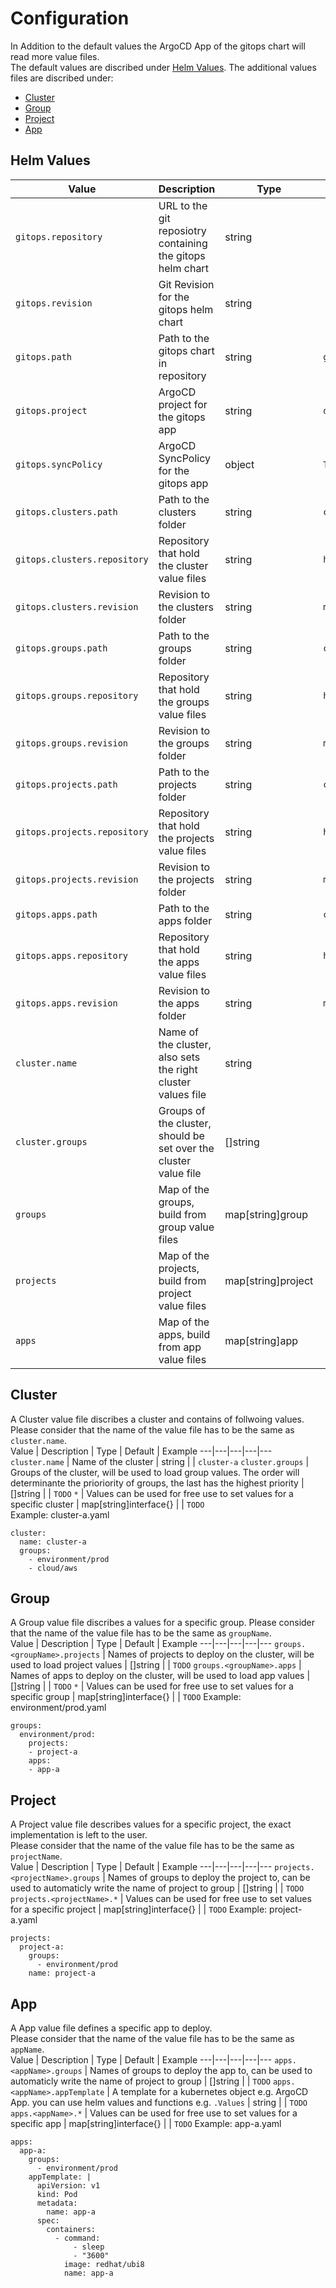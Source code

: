 # Configuration
In Addition to the default values the ArgoCD App of the gitops chart will read more value files.  
The default values are discribed under [Helm Values](#Helm-Values).
The additional values files are discribed under:

- [Cluster](#Cluster)
- [Group](#Group)
- [Project](#Project)
- [App](#App)

## Helm Values
Value | Description | Type | Default | Example
---|---|---|---|---
`gitops.repository` | URL to the git reposiotry containing the gitops helm chart | string | | `https://github.com/FlyingDogFood/gitops.git`
`gitops.revision` | Git Revision for the gitops helm chart | string | | `main`
`gitops.path` | Path to the gitops chart in repository | string | `gitops` | `gitops`
`gitops.project` | ArgoCD project for the gitops app | string | `default` | `default`
`gitops.syncPolicy` | ArgoCD SyncPolicy for the gitops app | object | `TODO` | `TODO`
`gitops.clusters.path` | Path to the clusters folder | string | `clusters` | `clusters`
`gitops.clusters.repository` | Repository that hold the cluster value files | string | `https://github.com/FlyingDogFood/gitops.git` | `gitops.repository`
`gitops.clusters.revision` | Revision to the clusters folder | string | `main` | `gitops.revision`
`gitops.groups.path` | Path to the groups folder | string | `clusters` | `clusters`
`gitops.groups.repository` | Repository that hold the groups value files | string | `https://github.com/FlyingDogFood/gitops.git` | `gitops.repository`
`gitops.groups.revision` | Revision to the groups folder | string | `main` | `gitops.revision`
`gitops.projects.path` | Path to the projects folder | string | `clusters` | `clusters`
`gitops.projects.repository` | Repository that hold the projects value files | string | `https://github.com/FlyingDogFood/gitops.git` | `gitops.repository`
`gitops.projects.revision` | Revision to the projects folder | string | `main` | `gitops.revision`
`gitops.apps.path` | Path to the apps folder | string | `clusters` | `clusters`
`gitops.apps.repository` | Repository that hold the apps value files | string | `https://github.com/FlyingDogFood/gitops.git` | `gitops.repository`
`gitops.apps.revision` | Revision to the apps folder | string | `main` | `gitops.revision`
`cluster.name` | Name of the cluster, also sets the right cluster values file | string | | `cluster-a`
`cluster.groups` | Groups of the cluster, should be set over the cluster value file | []string | | `TODO`
`groups` | Map of the groups, build from group value files | map[string]group | | `TODO`
`projects` | Map of the projects, build from project value files | map[string]project | | `TODO`
`apps` | Map of the apps, build from app value files | map[string]app | | `TODO`

## Cluster
A Cluster value file discribes a cluster and contains of follwoing values.   
Please consider that the name of the value file has to be the same as `cluster.name`.    
Value | Description | Type | Default | Example
---|---|---|---|---
`cluster.name` | Name of the cluster | string | | `cluster-a`
`cluster.groups` | Groups of the cluster, will be used to load group values. The order will determinante the prioriority of groups, the last has the highest priority | []string | | `TODO`
`*` | Values can be used for free use to set values for a specific cluster | map[string]interface{} | | `TODO`   
Example:
cluster-a.yaml
```
cluster: 
  name: cluster-a
  groups:
    - environment/prod
    - cloud/aws
```

## Group
A Group value file discribes a values for a specific group.
Please consider that the name of the value file has to be the same as `groupName`.    
Value | Description | Type | Default | Example
---|---|---|---|---
`groups.<groupName>.projects` | Names of projects to deploy on the cluster, will be used to load project values | []string | | `TODO`
`groups.<groupName>.apps` | Names of apps to deploy on the cluster, will be used to load app values | []string | | `TODO`
`*` | Values can be used for free use to set values for a specific group | map[string]interface{} | | `TODO`
Example:
environment/prod.yaml
```
groups:
  environment/prod:
    projects:
    - project-a
    apps:
    - app-a
```

## Project
A Project value file describes values for a specific project, the exact implementation is left to the user.   
Please consider that the name of the value file has to be the same as `projectName`.    
Value | Description | Type | Default | Example
---|---|---|---|---
`projects.<projectName>.groups` | Names of groups to deploy the project to, can be used to automaticly write the name of project to group | []string | | `TODO`
`projects.<projectName>.*` | Values can be used for free use to set values for a specific project | map[string]interface{} | | `TODO`
Example:
project-a.yaml
```
projects:
  project-a:
    groups:
      - environment/prod
    name: project-a
```

## App
A App value file defines a specific app to deploy.   
Please consider that the name of the value file has to be the same as `appName`.    
Value | Description | Type | Default | Example
---|---|---|---|---
`apps.<appName>.groups` | Names of groups to deploy the app to, can be used to automaticly write the name of project to group | []string | | `TODO`
`apps.<appName>.appTemplate` | A template for a kubernetes object e.g. ArgoCD App. you can use helm values and functions e.g. `.Values` | string | | `TODO`
`apps.<appName>.*` | Values can be used for free use to set values for a specific app | map[string]interface{} | | `TODO`
Example:
app-a.yaml
```
apps:
  app-a:
    groups:
      - environment/prod
    appTemplate: |
      apiVersion: v1
      kind: Pod
      metadata:
        name: app-a
      spec:
        containers:
          - command:
              - sleep
              - "3600"
            image: redhat/ubi8
            name: app-a
```